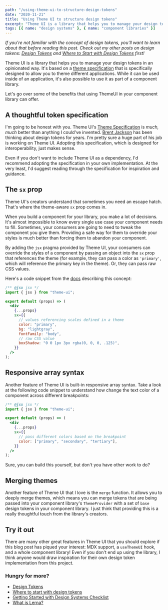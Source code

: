 ```yaml
---
path: "/using-theme-ui-to-structure-design-tokens"
date: "2020-11-21"
title: "Using Theme UI to structure design tokens"
excerpt: "Theme UI is a library that helps you to manage your design tokens in an opinionated way. It's based on a Theme Specification that is specifically designed to allow you to theme different applications. While it can be used inside of an application, it's also possible to use it as part of a component library."
tags: [{ name: "design systems" }, { name: "component libraries" }]
---
```


_If you're not familiar with the concept of design tokens, you'll want to learn about that before reading this post. Check out my other posts on design tokens: [Design Tokens](https://maecapozzi.com/design-tokens/) and [Where to Start with Design Tokens](https://maecapozzi.com/where-to-start-with-design-tokens/) first!_

Theme UI is a library that helps you to manage your design tokens in an opinionated way. It's based on a [theme specification](https://theme-ui.com/theme-spec) that is specifically designed to allow you to theme different applications. While it can be used inside of an application, it's also possible to use it as part of a component library.

Let's go over some of the benefits that using ThemeUI in your component library can offer.

## A thoughtful token specification

I'm going to be honest with you. Theme UI's [Theme Specification](https://theme-ui.com/theme-spec) is _much, much_ better than anything I could've invented. [Brent Jackson](https://jxnblk.com/) has been thinking about design tokens for years. I'm pretty sure a huge part of his job is working on Theme UI. Adopting this specification, which is designed for interoperability, just makes sense.

Even if you don't want to include Theme UI as a dependency, I'd recommend adopting the specification in your own implementation. At the very least, I'd suggest reading through the specification for inspiration and guidance.

## The `sx` prop

Theme UI's creators understand that sometimes you need an escape hatch. That's where the theme-aware `sx` prop comes in.

When you build a component for your library, you make a lot of decisions. It's almost impossible to know every single use case your component needs to fill. Sometimes, your consumers are going to need to tweak the component you give them. Providing a safe way for them to override your styles is much better than forcing them to abandon your component.

By adding the `jsx` pragma provided by Theme UI, your consumers can override the styles of a component by passing an object into the `sx` prop that references the theme (for example, they can pass a color as `'primary'`, which will reference the primary key in the theme). Or, they can pass raw CSS values.

Here's a code snippet from the [docs](https://theme-ui.com/sx-prop) describing this concept:

```jsx
/** @jsx jsx */
import { jsx } from "theme-ui";

export default (props) => (
  <div
    {...props}
    sx={{
      // values referencing scales defined in a theme
      color: "primary",
      bg: "lightgray",
      fontFamily: "body",
      // raw CSS value
      boxShadow: "0 0 1px 3px rgba(0, 0, 0, .125)",
    }}
  />
);
```

## Responsive array syntax

Another feature of Theme UI is built-in responsive array syntax. Take a look at the following code snippet to understand how change the text color of a component across different breakpoints:

```jsx
/** @jsx jsx */
import { jsx } from "theme-ui";

export default (props) => (
  <div
    {...props}
    sx={{
      // pass different colors based on the breakpoint
      color: ["primary", "secondary", "tertiary"],
    }}
  />
);
```

Sure, you can build this yourself, but don't you have other work to do?

## Merging themes

Another feature of Theme UI that I love is the `merge` function. It allows you to deeply merge themes, which means you can merge tokens that are being passed into your component library's `ThemeProvider` with a set of `base` design tokens in your component library. I just think that providing this is a really thoughtful touch from the library's creators.

## Try it out

There are many other great features in Theme UI that you should explore if this blog post has piqued your interest: MDX support, a `useThemeUI` hook, and a whole component library! Even if you don't end up using the library, I think anyone would draw inspiration for their own design token implementation from this project.

### Hungry for more?

- [Design Tokens](/design-tokens)
- [Where to start with design tokens](/where-to-start-with-design-tokens)
- [Getting Started with Design Systems Checklist](/getting-started-with-design-systems-checklist)
- [What is Lerna?](/what-is-lerna)
